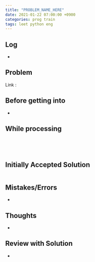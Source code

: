```yaml
---
title: "PROBLEM_NAME_HERE"
date: 2021-01-22 07:00:00 +0900
categories: prog train
tags: leet python eng
---
```

## Log

* 



## Problem

Link : 





## Before getting into

* 



## While processing

``` python

```



``` python

```





``` python

```



``` python

```





## Initially Accepted Solution

``` python

```



## Mistakes/Errors

* 



## Thoughts

* 



## Review with Solution

* 